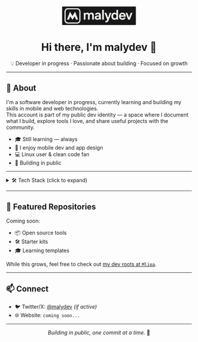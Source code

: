 <p align="center">
  <img src="./malydev-min.png" alt="malydev logo" width="200" />
</p>
<h1 align="center">Hi there, I'm <strong>malydev</strong> 👋</h1>
<p align="center">
  💡 Developer in progress · Passionate about building · Focused on growth
</p>

---

## 🚀 About

I'm a software developer in progress, currently learning and building my skills in mobile and web technologies.  
This account is part of my public dev identity — a space where I document what I build, explore tools I love, and share useful projects with the community.

- 🎓 Still learning — always
- 📱 I enjoy mobile dev and app design
- 💻 Linux user & clean code fan
- 🧪 Building in public

---

<details>
<summary>🛠️ Tech Stack (click to expand)</summary>

### 🧠 Languages
![TypeScript](https://img.shields.io/badge/TypeScript-3178C6?style=for-the-badge&logo=typescript&logoColor=white)
![JavaScript](https://img.shields.io/badge/JavaScript-F7DF1E?style=for-the-badge&logo=javascript&logoColor=black)
![Dart](https://img.shields.io/badge/Dart-0175C2?style=for-the-badge&logo=dart&logoColor=white)

### ⚙️ Frameworks & Tools
![Flutter](https://img.shields.io/badge/Flutter-02569B?style=for-the-badge&logo=flutter&logoColor=white)
![React](https://img.shields.io/badge/React-20232a?style=for-the-badge&logo=react&logoColor=61DAFB)
![NestJS](https://img.shields.io/badge/NestJS-E0234E?style=for-the-badge&logo=nestjs&logoColor=white)
![Prisma](https://img.shields.io/badge/Prisma-2D3748?style=for-the-badge&logo=prisma)

### 📦 Package / Build
![pnpm](https://img.shields.io/badge/pnpm-4a4a4a?style=for-the-badge&logo=pnpm&logoColor=f69220)
![Bun](https://img.shields.io/badge/Bun-black?style=for-the-badge&logo=bun)
![Vite](https://img.shields.io/badge/Vite-646CFF?style=for-the-badge&logo=vite&logoColor=white)

### 🗄️ Databases & Communication
![MySQL](https://img.shields.io/badge/MySQL-4479A1?style=for-the-badge&logo=mysql&logoColor=white)
![PostgreSQL](https://img.shields.io/badge/PostgreSQL-316192?style=for-the-badge&logo=postgresql&logoColor=white)
![Redis](https://img.shields.io/badge/Redis-DC382D?style=for-the-badge&logo=redis&logoColor=white)
![Socket.io](https://img.shields.io/badge/Socket.io-black?style=for-the-badge&logo=socket.io)

</details>

---

## 📂 Featured Repositories

Coming soon:
- 📦 Open source tools
- 🛠️ Starter kits
- 🎓 Learning templates

While this grows, feel free to check out [my dev roots at `Mlipa`](https://github.com/Mlipa).

---

## 📫 Connect

- 🐦 Twitter/X: [@malydev](https://twitter.com/malydev) *(if active)*
- 🌐 Website: `coming soon...`

---

<p align="center">
  <em>Building in public, one commit at a time.</em> 🚀
</p>
